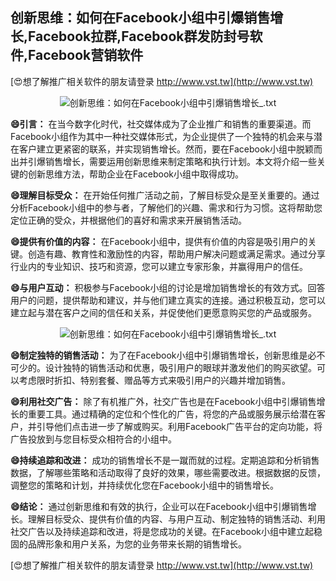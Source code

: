 ## **创新思维：如何在Facebook小组中引爆销售增长,Facebook拉群,Facebook群发防封号软件,Facebook营销软件**

[😍想了解推广相关软件的朋友请登录 http://www.vst.tw](http://www.vst.tw)

 <center><img src="https://vst.tw/MP4/tuiguang/png/0.png" alt="创新思维：如何在Facebook小组中引爆销售增长_.txt"></center>

**😄引言：**
在当今数字化时代，社交媒体成为了企业推广和销售的重要渠道。而Facebook小组作为其中一种社交媒体形式，为企业提供了一个独特的机会来与潜在客户建立更紧密的联系，并实现销售增长。然而，要在Facebook小组中脱颖而出并引爆销售增长，需要运用创新思维来制定策略和执行计划。本文将介绍一些关键的创新思维方法，帮助企业在Facebook小组中取得成功。

**😄理解目标受众：**
在开始任何推广活动之前，了解目标受众是至关重要的。通过分析Facebook小组中的参与者，了解他们的兴趣、需求和行为习惯。这将帮助您定位正确的受众，并根据他们的喜好和需求来开展销售活动。

**😄提供有价值的内容：**
在Facebook小组中，提供有价值的内容是吸引用户的关键。创造有趣、教育性和激励性的内容，帮助用户解决问题或满足需求。通过分享行业内的专业知识、技巧和资源，您可以建立专家形象，并赢得用户的信任。

**😄与用户互动：**
积极参与Facebook小组的讨论是增加销售增长的有效方式。回答用户的问题，提供帮助和建议，并与他们建立真实的连接。通过积极互动，您可以建立起与潜在客户之间的信任和关系，并促使他们更愿意购买您的产品或服务。

 <center><img src="https://vst.tw/MP4/tuiguang/png/4.png" alt="创新思维：如何在Facebook小组中引爆销售增长_.txt"></center>

**😄制定独特的销售活动：**
为了在Facebook小组中引爆销售增长，创新思维是必不可少的。设计独特的销售活动和优惠，吸引用户的眼球并激发他们的购买欲望。可以考虑限时折扣、特别套餐、赠品等方式来吸引用户的兴趣并增加销售。

**😄利用社交广告：**
除了有机推广外，社交广告也是在Facebook小组中引爆销售增长的重要工具。通过精确的定位和个性化的广告，将您的产品或服务展示给潜在客户，并引导他们点击进一步了解或购买。利用Facebook广告平台的定向功能，将广告投放到与您目标受众相符合的小组中。

**😄持续追踪和改进：**
成功的销售增长不是一蹴而就的过程。定期追踪和分析销售数据，了解哪些策略和活动取得了良好的效果，哪些需要改进。根据数据的反馈，调整您的策略和计划，并持续优化您在Facebook小组中的销售增长。

**😄结论：**
通过创新思维和有效的执行，企业可以在Facebook小组中引爆销售增长。理解目标受众、提供有价值的内容、与用户互动、制定独特的销售活动、利用社交广告以及持续追踪和改进，将是您成功的关键。在Facebook小组中建立起稳固的品牌形象和用户关系，为您的业务带来长期的销售增长。

[😍想了解推广相关软件的朋友请登录 http://www.vst.tw](http://www.vst.tw)



